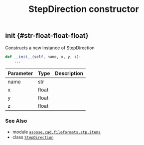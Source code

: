﻿---
title: StepDirection constructor
second_title: Aspose.CAD for Python via .NET API References
description: 
type: docs
weight: 10
url: /python-net/aspose.cad.fileformats.stp.items/stepdirection/__init__/
is_root: false
---

## __init__ {#str-float-float-float}

Constructs a new instance of StepDirection



```python
def __init__(self, name, x, y, z):
    ...
```


| Parameter | Type | Description |
| :- | :- | :- |
| name | str |  |
| x | float |  |
| y | float |  |
| z | float |  |



### See Also
* module [`aspose.cad.fileformats.stp.items`](../../)
* class [`StepDirection`](/cad/python-net/aspose.cad.fileformats.stp.items/stepdirection)
